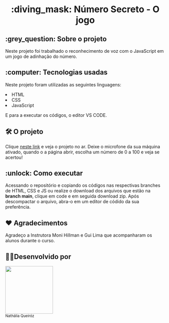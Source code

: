 <h1 align="center"> :diving_mask: Número Secreto - O jogo  </h1>
 
 <h2> :grey_question: Sobre o projeto </h2>
 
Neste projeto foi trabalhado o reconhecimento de voz com o JavaScript em um jogo de adinhação do número. 

<h2>:computer: Tecnologias usadas </h2>

Neste projeto foram utilizadas as seguintes linguagens:

<li>HTML</li>
<li>CSS</li>
<li>JavaScript</li>

E para a executar os códigos, o editor VS CODE.

<h2> 🛠️ O projeto</h2>

Clique [neste link](https://nathqueiroz.github.io/numerosecretoalura/) e veja o projeto no ar. Deixe o microfone da sua máquina ativado, quando o a página abrir, escolha um número de 0 a 100 e veja se acertou!

<h2> :unlock: Como executar </h2>

Acessando o repositório e copiando os códigos nas respectivas branches de HTML, CSS e JS ou realize o download dos arquivos que estão na **branch main**, clique em code e em seguida download zip. Após descompactar o arquivo, abra-o em um editor de códido da sua preferência.

<h2> ❤ Agradecimentos </h2>

Agradeço a Instrutora Moni Hillman e Gui Lima que acompanharam os alunos durante o curso. 



<h2> 👩‍💻Desenvolvido por </h2>
 <img src="https://avatars.githubusercontent.com/u/101743082?v=4" width=150><br><sub>Nathália Queiróz</sub>

